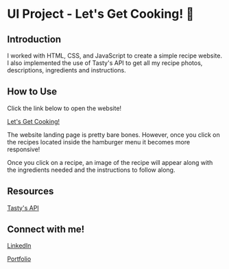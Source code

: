 # UI Project - Let's Get Cooking! 🥣

## Introduction

I worked with HTML, CSS, and JavaScript to create a simple recipe website. I also implemented the use of Tasty's API to get all my recipe photos, descriptions, ingredients and instructions.

## How to Use

Click the link below to open the website!

[Let's Get Cooking!](https://chelseyreann.github.io/UI-Project/#)

The website landing page is pretty bare bones. However, once you click on the recipes located inside the hamburger menu it becomes more responsive! 

Once you click on a recipe, an image of the recipe will appear along with the ingredients needed and the instructions to follow along.

## Resources

[Tasty's API](https://rapidapi.com/apidojo/api/tasty)

## Connect with me!

[LinkedIn](https://www.linkedin.com/in/chelsey-alphonso-84067353/)

[Portfolio](https://chelseyreann.github.io/index.html)

